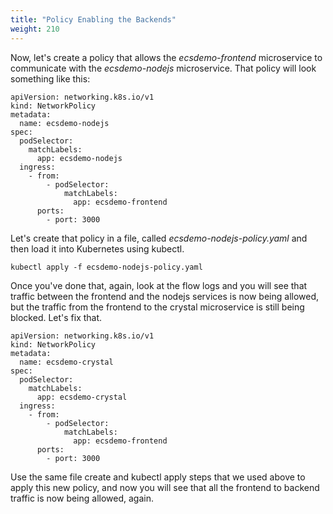 ```yaml
---
title: "Policy Enabling the Backends"
weight: 210
---
```


Now, let's create a policy that allows the _ecsdemo-frontend_ microservice to communicate with the _ecsdemo-nodejs_ microservice. That policy will look something like this:

```
apiVersion: networking.k8s.io/v1
kind: NetworkPolicy
metadata:
  name: ecsdemo-nodejs
spec:
  podSelector:
    matchLabels:
      app: ecsdemo-nodejs
  ingress:
    - from:
        - podSelector:
            matchLabels:
              app: ecsdemo-frontend
      ports:
        - port: 3000
```

Let's create that policy in a file, called _ecsdemo-nodejs-policy.yaml_ and then load it into Kubernetes using kubectl.

```
kubectl apply -f ecsdemo-nodejs-policy.yaml
```

Once you've done that, again, look at the flow logs and you will see that traffic between the frontend and the nodejs services is now being allowed, but the traffic from the frontend to the crystal microservice is still being blocked.  Let's fix that.

```
apiVersion: networking.k8s.io/v1
kind: NetworkPolicy
metadata:
  name: ecsdemo-crystal
spec:
  podSelector:
    matchLabels:
      app: ecsdemo-crystal
  ingress:
    - from:
        - podSelector:
            matchLabels:
              app: ecsdemo-frontend
      ports:
        - port: 3000
```

Use the same file create and kubectl apply steps that we used above to apply this new policy, and now you will see that all the frontend to backend traffic is now being allowed, again.
